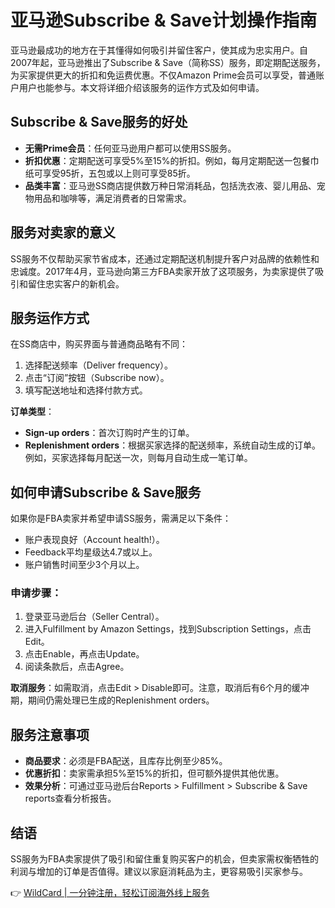 # 亚马逊Subscribe & Save计划操作指南

亚马逊最成功的地方在于其懂得如何吸引并留住客户，使其成为忠实用户。自2007年起，亚马逊推出了Subscribe & Save（简称SS）服务，即定期配送服务，为买家提供更大的折扣和免运费优惠。不仅Amazon Prime会员可以享受，普通账户用户也能参与。本文将详细介绍该服务的运作方式及如何申请。

## Subscribe & Save服务的好处

- **无需Prime会员**：任何亚马逊用户都可以使用SS服务。
- **折扣优惠**：定期配送可享受5%至15%的折扣。例如，每月定期配送一包餐巾纸可享受95折，五包或以上则可享受85折。
- **品类丰富**：亚马逊SS商店提供数万种日常消耗品，包括洗衣液、婴儿用品、宠物用品和咖啡等，满足消费者的日常需求。

## 服务对卖家的意义

SS服务不仅帮助买家节省成本，还通过定期配送机制提升客户对品牌的依赖性和忠诚度。2017年4月，亚马逊向第三方FBA卖家开放了这项服务，为卖家提供了吸引和留住忠实客户的新机会。

## 服务运作方式

在SS商店中，购买界面与普通商品略有不同：
1. 选择配送频率（Deliver frequency）。
2. 点击“订阅”按钮（Subscribe now）。
3. 填写配送地址和选择付款方式。

**订单类型**：
- **Sign-up orders**：首次订购时产生的订单。
- **Replenishment orders**：根据买家选择的配送频率，系统自动生成的订单。例如，买家选择每月配送一次，则每月自动生成一笔订单。

## 如何申请Subscribe & Save服务

如果你是FBA卖家并希望申请SS服务，需满足以下条件：
- 账户表现良好（Account health!）。
- Feedback平均星级达4.7或以上。
- 账户销售时间至少3个月以上。

### 申请步骤：
1. 登录亚马逊后台（Seller Central）。
2. 进入Fulfillment by Amazon Settings，找到Subscription Settings，点击Edit。
3. 点击Enable，再点击Update。
4. 阅读条款后，点击Agree。

**取消服务**：如需取消，点击Edit > Disable即可。注意，取消后有6个月的缓冲期，期间仍需处理已生成的Replenishment orders。

## 服务注意事项

- **商品要求**：必须是FBA配送，且库存比例至少85%。
- **优惠折扣**：卖家需承担5%至15%的折扣，但可额外提供其他优惠。
- **效果分析**：可通过亚马逊后台Reports > Fulfillment > Subscribe & Save reports查看分析报告。

## 结语

SS服务为FBA卖家提供了吸引和留住重复购买客户的机会，但卖家需权衡牺牲的利润与增加的订单是否值得。建议以家庭消耗品为主，更容易吸引买家参与。

👉 [WildCard | 一分钟注册，轻松订阅海外线上服务](https://bbtdd.com/WildCard)